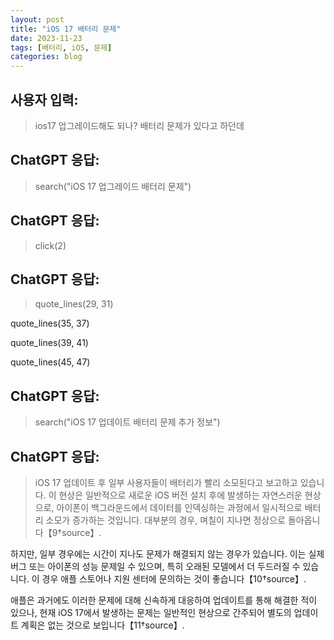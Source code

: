 ```yaml
---
layout: post
title: "iOS 17 배터리 문제"
date: 2023-11-23
tags: [배터리, iOS, 문제]
categories: blog
---
```


## 사용자 입력:
> ios17 업그레이드해도 되나? 배터리 문제가 있다고 하던데

## ChatGPT 응답:
> search("iOS 17 업그레이드 배터리 문제")

## ChatGPT 응답:
> click(2)

## ChatGPT 응답:
> quote_lines(29, 31)

quote_lines(35, 37)

quote_lines(39, 41)

quote_lines(45, 47)

## ChatGPT 응답:
> search("iOS 17 업데이트 배터리 문제 추가 정보")

## ChatGPT 응답:
> iOS 17 업데이트 후 일부 사용자들이 배터리가 빨리 소모된다고 보고하고 있습니다. 이 현상은 일반적으로 새로운 iOS 버전 설치 후에 발생하는 자연스러운 현상으로, 아이폰이 백그라운드에서 데이터를 인덱싱하는 과정에서 일시적으로 배터리 소모가 증가하는 것입니다. 대부분의 경우, 며칠이 지나면 정상으로 돌아옵니다【9†source】.

하지만, 일부 경우에는 시간이 지나도 문제가 해결되지 않는 경우가 있습니다. 이는 실제 버그 또는 아이폰의 성능 문제일 수 있으며, 특히 오래된 모델에서 더 두드러질 수 있습니다. 이 경우 애플 스토어나 지원 센터에 문의하는 것이 좋습니다【10†source】.

애플은 과거에도 이러한 문제에 대해 신속하게 대응하여 업데이트를 통해 해결한 적이 있으나, 현재 iOS 17에서 발생하는 문제는 일반적인 현상으로 간주되어 별도의 업데이트 계획은 없는 것으로 보입니다【11†source】.

